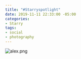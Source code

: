 ```yaml
---
title: "#Starryspotlight"
date: 2019-11-11 22:33:00 -05:00
categories:
- Starry
tags:
- social
- photography
---
```


![alex.png](/uploads/alex.png)